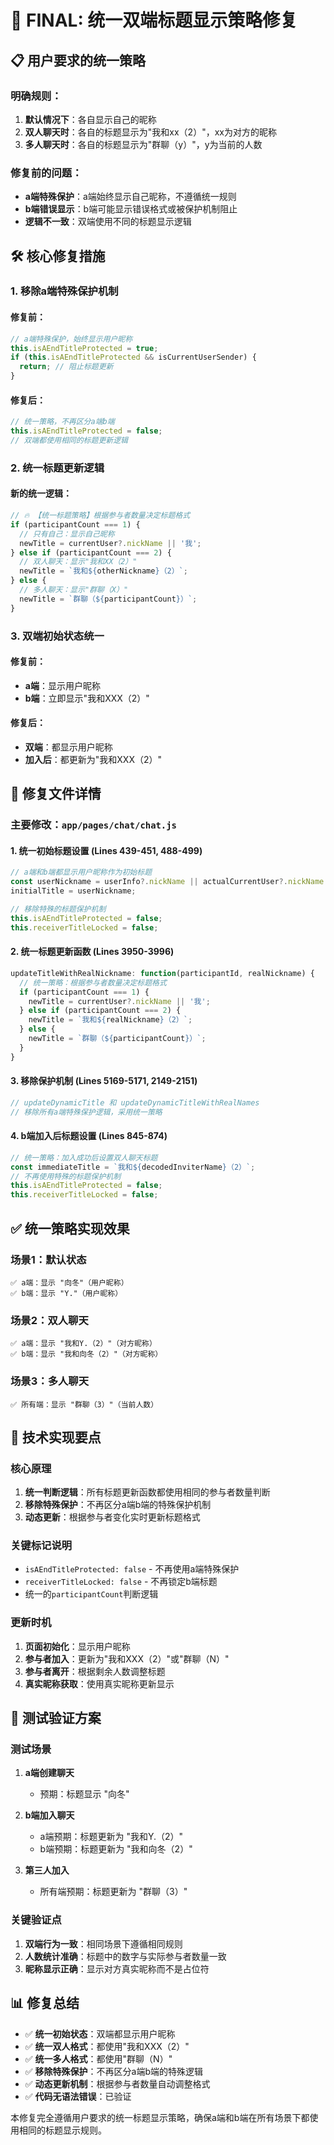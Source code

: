 # 🎯 FINAL: 统一双端标题显示策略修复

## 📋 **用户要求的统一策略**

### **明确规则**：
1. **默认情况下**：各自显示自己的昵称
2. **双人聊天时**：各自的标题显示为"我和xx（2）"，xx为对方的昵称
3. **多人聊天时**：各自的标题显示为"群聊（y）"，y为当前的人数

### **修复前的问题**：
- **a端特殊保护**：a端始终显示自己昵称，不遵循统一规则
- **b端错误显示**：b端可能显示错误格式或被保护机制阻止
- **逻辑不一致**：双端使用不同的标题显示逻辑

## 🛠️ **核心修复措施**

### **1. 移除a端特殊保护机制**

#### **修复前**：
```javascript
// a端特殊保护，始终显示用户昵称
this.isAEndTitleProtected = true;
if (this.isAEndTitleProtected && isCurrentUserSender) {
  return; // 阻止标题更新
}
```

#### **修复后**：
```javascript
// 统一策略，不再区分a端b端
this.isAEndTitleProtected = false;
// 双端都使用相同的标题更新逻辑
```

### **2. 统一标题更新逻辑**

#### **新的统一逻辑**：
```javascript
// 🔥 【统一标题策略】根据参与者数量决定标题格式
if (participantCount === 1) {
  // 只有自己：显示自己昵称
  newTitle = currentUser?.nickName || '我';
} else if (participantCount === 2) {
  // 双人聊天：显示"我和XX（2）"
  newTitle = `我和${otherNickname}（2）`;
} else {
  // 多人聊天：显示"群聊（X）"
  newTitle = `群聊（${participantCount}）`;
}
```

### **3. 双端初始状态统一**

#### **修复前**：
- **a端**：显示用户昵称
- **b端**：立即显示"我和XXX（2）"

#### **修复后**：
- **双端**：都显示用户昵称
- **加入后**：都更新为"我和XXX（2）"

## 📝 **修复文件详情**

### **主要修改**：`app/pages/chat/chat.js`

#### **1. 统一初始标题设置** (Lines 439-451, 488-499)
```javascript
// a端和b端都显示用户昵称作为初始标题
const userNickname = userInfo?.nickName || actualCurrentUser?.nickName || '我';
initialTitle = userNickname;

// 移除特殊的标题保护机制
this.isAEndTitleProtected = false;
this.receiverTitleLocked = false;
```

#### **2. 统一标题更新函数** (Lines 3950-3996)
```javascript
updateTitleWithRealNickname: function(participantId, realNickname) {
  // 统一策略：根据参与者数量决定标题格式
  if (participantCount === 1) {
    newTitle = currentUser?.nickName || '我';
  } else if (participantCount === 2) {
    newTitle = `我和${realNickname}（2）`;
  } else {
    newTitle = `群聊（${participantCount}）`;
  }
}
```

#### **3. 移除保护机制** (Lines 5169-5171, 2149-2151)
```javascript
// updateDynamicTitle 和 updateDynamicTitleWithRealNames
// 移除所有a端特殊保护逻辑，采用统一策略
```

#### **4. b端加入后标题设置** (Lines 845-874)
```javascript
// 统一策略：加入成功后设置双人聊天标题
const immediateTitle = `我和${decodedInviterName}（2）`;
// 不再使用特殊的标题保护机制
this.isAEndTitleProtected = false;
this.receiverTitleLocked = false;
```

## ✅ **统一策略实现效果**

### **场景1：默认状态**
```
✅ a端：显示 "向冬"（用户昵称）
✅ b端：显示 "Y."（用户昵称）
```

### **场景2：双人聊天**
```
✅ a端：显示 "我和Y.（2）"（对方昵称）
✅ b端：显示 "我和向冬（2）"（对方昵称）
```

### **场景3：多人聊天**
```
✅ 所有端：显示 "群聊（3）"（当前人数）
```

## 🔧 **技术实现要点**

### **核心原理**
1. **统一判断逻辑**：所有标题更新函数都使用相同的参与者数量判断
2. **移除特殊保护**：不再区分a端b端的特殊保护机制
3. **动态更新**：根据参与者变化实时更新标题格式

### **关键标记说明**
- `isAEndTitleProtected: false` - 不再使用a端特殊保护
- `receiverTitleLocked: false` - 不再锁定b端标题
- 统一的`participantCount`判断逻辑

### **更新时机**
1. **页面初始化**：显示用户昵称
2. **参与者加入**：更新为"我和XXX（2）"或"群聊（N）"
3. **参与者离开**：根据剩余人数调整标题
4. **真实昵称获取**：使用真实昵称更新显示

## 🧪 **测试验证方案**

### **测试场景**
1. **a端创建聊天**
   - 预期：标题显示 "向冬"
   
2. **b端加入聊天**
   - a端预期：标题更新为 "我和Y.（2）"
   - b端预期：标题更新为 "我和向冬（2）"
   
3. **第三人加入**
   - 所有端预期：标题更新为 "群聊（3）"

### **关键验证点**
1. **双端行为一致**：相同场景下遵循相同规则
2. **人数统计准确**：标题中的数字与实际参与者数量一致
3. **昵称显示正确**：显示对方真实昵称而不是占位符

## 📊 **修复总结**

- ✅ **统一初始状态**：双端都显示用户昵称
- ✅ **统一双人格式**：都使用"我和XXX（2）"
- ✅ **统一多人格式**：都使用"群聊（N）"
- ✅ **移除特殊保护**：不再区分a端b端的特殊逻辑
- ✅ **动态更新机制**：根据参与者数量自动调整格式
- ✅ **代码无语法错误**：已验证

本修复完全遵循用户要求的统一标题显示策略，确保a端和b端在所有场景下都使用相同的标题显示规则。